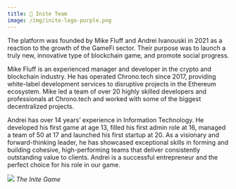 ```yaml
---
title: 🔭 Inite Team
image: /img/inite-logo-purple.png
---
```

The platform was founded by Mike Fluff and Andrei Ivanouski in 2021 as a reaction to the growth of the GameFi sector. Their purpose was to launch a truly new, innovative type of blockchain game, and promote social progress.

Mike Fluff is an experienced manager and developer in the crypto and blockchain industry. He has operated Chrono.tech since 2017, providing white-label development services to disruptive projects in the Ethereum ecosystem. Mike led a team of over 20 highly skilled developers and professionals at Chrono.tech and worked with some of the biggest decentralized projects.

Andrei has over 14 years’ experience in Information Technology. He developed his first game at age 13, filled his first admin role at 16, managed a team of 50 at 17 and launched his first startup at 20. As a visionary and forward-thinking leader, he has showcased exceptional skills in forming and building cohesive, high-performing teams that deliver consistently outstanding value to clients. Andrei is a successful entrepreneur and the perfect choice for his role in our game.



<!--EndFragment-->

![](/img/inite-logo-purple.png)
*The Inite Game*